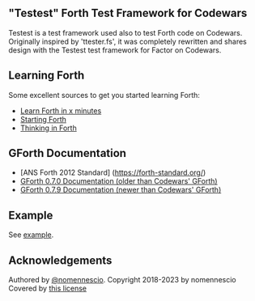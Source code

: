 ## "Testest" Forth Test Framework for Codewars

Testest is a test framework used also to test Forth code on Codewars.
Originally inspired by 'ttester.fs', it was completely rewritten and shares design with the Testest test framework for Factor on Codewars.

## Learning Forth

Some excellent sources to get you started learning Forth:

* [Learn Forth in x minutes](https://learnxinyminutes.com/docs/forth/)
* [Starting Forth](https://www.forth.com/starting-forth/0-starting-forth/)
* [Thinking in Forth](http://thinking-forth.sourceforge.net/)

## GForth Documentation

* [ANS Forth 2012 Standard] (https://forth-standard.org/)
* [GForth 0.7.0 Documentation (older than Codewars' GForth)](https://www.complang.tuwien.ac.at/forth/gforth/Docs-html/index.html#Top)
* [GForth 0.7.9 Documentation (newer than Codewars' GForth)](https://gforth.org/manual/index.html#Top)

## Example

See [example](./example).

## Acknowledgements

Authored by [@nomennescio](https://github.com/nomennescio).
Copyright 2018-2023 by nomennescio
Covered by [this license](https://github.com/codewars/ttester-codewars/blob/master/LICENSE.md)